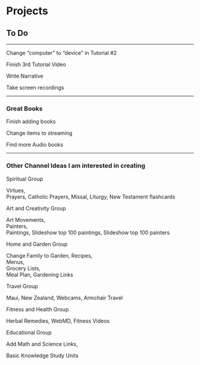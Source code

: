 # Projects
## To Do
***

Change “computer” to “device” in Tutorial #2

Finish 3rd Tutorial Video

Write Narrative

Take screen recordings

***


### Great Books

Finish adding books

Change items to streaming

Find more Audio books

***

### Other Channel Ideas I am interested in creating

Spiritual Group

Virtues,   
Prayers,
Catholic Prayers,
Missal,
Liturgy,
New Testament flashcards

Art and Creativity Group

Art Movements,   
Painters,   
Paintings,
Slideshow top 100 paintings,
Slideshow top 100 painters

Home and Garden Group

Change Family to Garden,
Recipes,   
Menus,   
Grocery Lists,   
Meal Plan,
Gardening Links

Travel Group

Maui,
New Zealand,
Webcams,
Armchair Travel

Fitness and Health Group

Herbal Remedies,
WebMD,
Fitness Videos

Educational Group

Add Math and Science Links,

Basic Knowledge Study Units